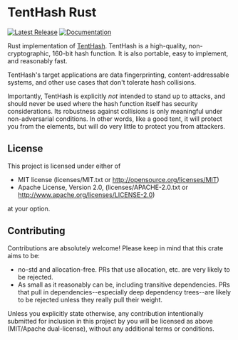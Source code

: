 # TentHash Rust

[![Latest Release][crates-io-badge]][crates-io-url]
[![Documentation][docs-rs-img]][docs-rs-url]

Rust implementation of [TentHash](https://github.com/cessen/tenthash).  TentHash is a high-quality, non-cryptographic, 160-bit hash function.  It is also portable, easy to implement, and reasonably fast.

TentHash's target applications are data fingerprinting, content-addressable systems, and other use cases that don't tolerate hash collisions.

Importantly, TentHash is explicitly *not* intended to stand up to attacks, and should never be used where the hash function itself has security considerations.  Its robustness against collisions is only meaningful under non-adversarial conditions.  In other words, like a good tent, it will protect you from the elements, but will do very little to protect you from attackers.


## License

This project is licensed under either of

* MIT license (licenses/MIT.txt or http://opensource.org/licenses/MIT)
* Apache License, Version 2.0, (licenses/APACHE-2.0.txt or http://www.apache.org/licenses/LICENSE-2.0)

at your option.


## Contributing

Contributions are absolutely welcome!  Please keep in mind that this crate aims to be:

* no-std and allocation-free.  PRs that use allocation, etc. are very likely to be rejected.
* As small as it reasonably can be, including transitive dependencies.  PRs that pull in dependencies--especially deep dependency trees--are likely to be rejected unless they really pull their weight.

Unless you explicitly state otherwise, any contribution intentionally submitted for inclusion in this project by you will be licensed as above (MIT/Apache dual-license), without any additional terms or conditions.


[crates-io-badge]: https://img.shields.io/crates/v/tenthash.svg
[crates-io-url]: https://crates.io/crates/tenthash
[docs-rs-img]: https://docs.rs/tenthash/badge.svg
[docs-rs-url]: https://docs.rs/tenthash
